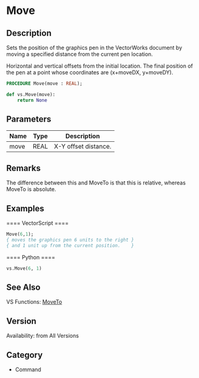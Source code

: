 # Move

## Description
Sets the position of the graphics pen in the VectorWorks document by moving a specified distance from the current pen location.

Horizontal and vertical offsets from the initial location. The final position of the pen at a point whose coordinates are (x+moveDX, y+moveDY).

```pascal
PROCEDURE Move(move : REAL);
```

```python
def vs.Move(move):
    return None
```

## Parameters
|Name|Type|Description|
|---|---|---|
|move|REAL|X-Y offset distance.|

## Remarks
The difference between this and MoveTo is that this is relative, whereas MoveTo is absolute.

## Examples
==== VectorScript ====
```pascal
Move(6,1);
{ moves the graphics pen 6 units to the right }
{ and 1 unit up from the current position.    }
```
==== Python ====
```python
vs.Move(6, 1)
```

## See Also
VS Functions:
[MoveTo](MoveTo.md)

## Version
Availability: from All Versions

## Category
* Command

